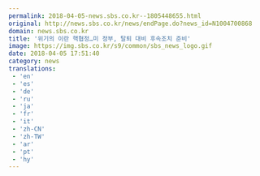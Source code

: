 ```yaml
---
permalink: 2018-04-05-news.sbs.co.kr--1805448655.html
original: http://news.sbs.co.kr/news/endPage.do?news_id=N1004700868
domain: news.sbs.co.kr
title: '위기의 이란 핵협정…미 정부, 탈퇴 대비 후속조치 준비'
image: https://img.sbs.co.kr/s9/common/sbs_news_logo.gif
date: 2018-04-05 17:51:40
category: news
translations: 
 - 'en'
 - 'es'
 - 'de'
 - 'ru'
 - 'ja'
 - 'fr'
 - 'it'
 - 'zh-CN'
 - 'zh-TW'
 - 'ar'
 - 'pt'
 - 'hy'
---
```


